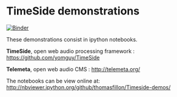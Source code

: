 TimeSide demonstrations
=======================

[![Binder](http://mybinder.org/badge.svg)](http://mybinder.org/repo/thomasfillon/Timeside-demos)
 
These demonstrations consist in ipython notebooks.

**TimeSide**, open web audio processing framework : https://github.com/yomguy/TimeSide

**Telemeta**, open web audio CMS : http://telemeta.org/

The notebooks can be view online at:
http://nbviewer.ipython.org/github/thomasfillon/Timeside-demos/
